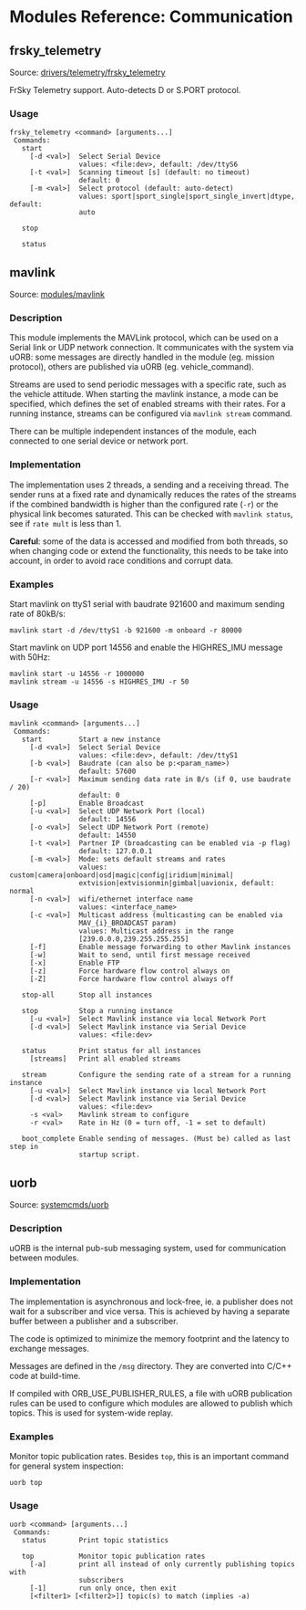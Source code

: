 # Modules Reference: Communication

## frsky_telemetry
Source: [drivers/telemetry/frsky_telemetry](https://github.com/PX4/PX4-Autopilot/tree/release/1.14/src/drivers/telemetry/frsky_telemetry)

FrSky Telemetry support. Auto-detects D or S.PORT protocol.
<a id="frsky_telemetry_usage"></a>
### Usage
```
frsky_telemetry <command> [arguments...]
 Commands:
   start
     [-d <val>]  Select Serial Device
                 values: <file:dev>, default: /dev/ttyS6
     [-t <val>]  Scanning timeout [s] (default: no timeout)
                 default: 0
     [-m <val>]  Select protocol (default: auto-detect)
                 values: sport|sport_single|sport_single_invert|dtype, default:
                 auto

   stop

   status
```
## mavlink
Source: [modules/mavlink](https://github.com/PX4/PX4-Autopilot/tree/release/1.14/src/modules/mavlink)


### Description
This module implements the MAVLink protocol, which can be used on a Serial link or UDP network connection.
It communicates with the system via uORB: some messages are directly handled in the module (eg. mission
protocol), others are published via uORB (eg. vehicle_command).

Streams are used to send periodic messages with a specific rate, such as the vehicle attitude.
When starting the mavlink instance, a mode can be specified, which defines the set of enabled streams with their rates.
For a running instance, streams can be configured via `mavlink stream` command.

There can be multiple independent instances of the module, each connected to one serial device or network port.

### Implementation
The implementation uses 2 threads, a sending and a receiving thread. The sender runs at a fixed rate and dynamically
reduces the rates of the streams if the combined bandwidth is higher than the configured rate (`-r`) or the
physical link becomes saturated. This can be checked with `mavlink status`, see if `rate mult` is less than 1.

**Careful**: some of the data is accessed and modified from both threads, so when changing code or extend the
functionality, this needs to be take into account, in order to avoid race conditions and corrupt data.

### Examples
Start mavlink on ttyS1 serial with baudrate 921600 and maximum sending rate of 80kB/s:
```
mavlink start -d /dev/ttyS1 -b 921600 -m onboard -r 80000
```

Start mavlink on UDP port 14556 and enable the HIGHRES_IMU message with 50Hz:
```
mavlink start -u 14556 -r 1000000
mavlink stream -u 14556 -s HIGHRES_IMU -r 50
```

<a id="mavlink_usage"></a>
### Usage
```
mavlink <command> [arguments...]
 Commands:
   start         Start a new instance
     [-d <val>]  Select Serial Device
                 values: <file:dev>, default: /dev/ttyS1
     [-b <val>]  Baudrate (can also be p:<param_name>)
                 default: 57600
     [-r <val>]  Maximum sending data rate in B/s (if 0, use baudrate / 20)
                 default: 0
     [-p]        Enable Broadcast
     [-u <val>]  Select UDP Network Port (local)
                 default: 14556
     [-o <val>]  Select UDP Network Port (remote)
                 default: 14550
     [-t <val>]  Partner IP (broadcasting can be enabled via -p flag)
                 default: 127.0.0.1
     [-m <val>]  Mode: sets default streams and rates
                 values: custom|camera|onboard|osd|magic|config|iridium|minimal|
                 extvision|extvisionmin|gimbal|uavionix, default: normal
     [-n <val>]  wifi/ethernet interface name
                 values: <interface_name>
     [-c <val>]  Multicast address (multicasting can be enabled via
                 MAV_{i}_BROADCAST param)
                 values: Multicast address in the range
                 [239.0.0.0,239.255.255.255]
     [-f]        Enable message forwarding to other Mavlink instances
     [-w]        Wait to send, until first message received
     [-x]        Enable FTP
     [-z]        Force hardware flow control always on
     [-Z]        Force hardware flow control always off

   stop-all      Stop all instances

   stop          Stop a running instance
     [-u <val>]  Select Mavlink instance via local Network Port
     [-d <val>]  Select Mavlink instance via Serial Device
                 values: <file:dev>

   status        Print status for all instances
     [streams]   Print all enabled streams

   stream        Configure the sending rate of a stream for a running instance
     [-u <val>]  Select Mavlink instance via local Network Port
     [-d <val>]  Select Mavlink instance via Serial Device
                 values: <file:dev>
     -s <val>    Mavlink stream to configure
     -r <val>    Rate in Hz (0 = turn off, -1 = set to default)

   boot_complete Enable sending of messages. (Must be) called as last step in
                 startup script.
```
## uorb
Source: [systemcmds/uorb](https://github.com/PX4/PX4-Autopilot/tree/release/1.14/src/systemcmds/uorb)


### Description
uORB is the internal pub-sub messaging system, used for communication between modules.

### Implementation
The implementation is asynchronous and lock-free, ie. a publisher does not wait for a subscriber and vice versa.
This is achieved by having a separate buffer between a publisher and a subscriber.

The code is optimized to minimize the memory footprint and the latency to exchange messages.

Messages are defined in the `/msg` directory. They are converted into C/C++ code at build-time.

If compiled with ORB_USE_PUBLISHER_RULES, a file with uORB publication rules can be used to configure which
modules are allowed to publish which topics. This is used for system-wide replay.

### Examples
Monitor topic publication rates. Besides `top`, this is an important command for general system inspection:
```
uorb top
```

<a id="uorb_usage"></a>
### Usage
```
uorb <command> [arguments...]
 Commands:
   status        Print topic statistics

   top           Monitor topic publication rates
     [-a]        print all instead of only currently publishing topics with
                 subscribers
     [-1]        run only once, then exit
     [<filter1> [<filter2>]] topic(s) to match (implies -a)
```
